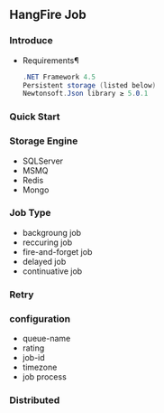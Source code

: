## HangFire Job

### Introduce

- Requirements¶
  ```c#
  .NET Framework 4.5
  Persistent storage (listed below)
  Newtonsoft.Json library ≥ 5.0.1
  ```

### Quick Start

### Storage Engine

- SQLServer
- MSMQ
- Redis
- Mongo

### Job Type

- backgroung job
- reccuring job
- fire-and-forget job
- delayed job
- continuative job

### Retry

### configuration

- queue-name
- rating
- job-id
- timezone
- job process

### Distributed
